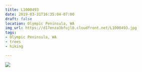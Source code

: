 ```yaml
---
title: L1000493
date: 2019-03-31T16:35:04-07:00
draft: false
location: Olympic Peninsula, WA
img_url: https://d17enza3bfujl8.cloudfront.net/L1000493.jpg
tags:
- Olympic Peninsula, WA
- trees
- hiking

---
```


![](https://d17enza3bfujl8.cloudfront.net/L1000493.jpg)

